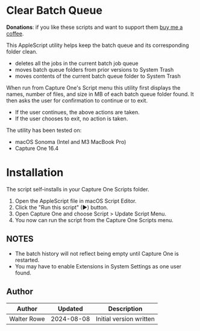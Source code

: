 # Clear Batch Queue

**Donations**: if you like these scripts and want to support them [buy me a coffee](https://buymeacoffee.com/walterrowe).

This AppleScript utility helps keep the batch queue and its corresponding folder clean.

- deletes all the jobs in the current batch job queue
- moves batch queue folders from prior versions to System Trash
- moves contents of the current batch queue folder to System Trash

When run from Capture One's Script menu this utility first displays the names, number of files, and size in MB of each batch queue folder found. It then asks the user for confirmation to continue or to exit.

- If the user continues, the above actions are taken.
- If the user chooses to exit, no action is taken.

The utility has been tested on:

- macOS Sonoma (Intel and M3 MacBook Pro)
- Capture One 16.4

# Installation

The script self-installs in your Capture One Scripts folder.

1. Open the AppleScript file in macOS Script Editor.
1. Click the "Run this script" (&#9654;) button.
1. Open Capture One and choose Script > Update Script Menu.
1. You now can run the script from the Capture One Scripts menu.

## NOTES

- The batch history will not reflect being empty until Capture One is restarted.
- You may have to enable Extensions in System Settings as one user found.

## Author

| Author | Updated | Description |
| --- | --- | --- |
| Walter Rowe | 2024-08-08 | Initial version written |
